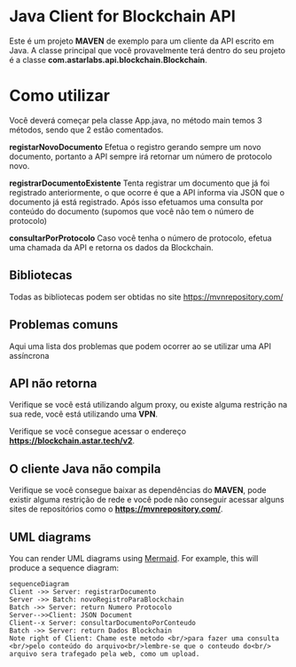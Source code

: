 # Java Client for Blockchain API

Este é um projeto **MAVEN** de exemplo para um cliente da API escrito em Java. A classe principal que você provavelmente terá dentro do seu projeto é a classe **com.astarlabs.api.blockchain.Blockchain**.

# Como utilizar

Você deverá começar pela classe App.java, no método main temos 3 métodos, sendo que 2 estão comentados.

 **registarNovoDocumento**
 Efetua o registro gerando sempre um novo documento, portanto a API sempre irá retornar um número de protocolo novo.

  **registrarDocumentoExistente**
  Tenta registrar um documento que já foi registrado anteriormente, o que ocorre é que a API informa via JSON que o documento já está registrado. Após isso efetuamos uma consulta por conteúdo do documento (supomos que você não tem o número de protocolo)

   **consultarPorProtocolo**
   Caso você tenha o número de protocolo, efetua uma chamada da API e retorna os dados da Blockchain.

## Bibliotecas

Todas as bibliotecas podem ser obtidas no site https://mvnrepository.com/

## Problemas comuns

Aqui uma lista dos problemas que podem ocorrer ao se utilizar uma API assíncrona

## API não retorna

Verifique se você está utilizando algum proxy, ou existe alguma restrição na sua rede, você está utilizando uma **VPN**.

Verifique se você consegue acessar o endereço     **https://blockchain.astar.tech/v2**.

## O cliente Java não compila

Verifique se você consegue baixar as dependências do **MAVEN**, pode existir alguma restrição de rede e você pode não conseguir acessar alguns sites de repositórios como o  **https://mvnrepository.com/**. 

## UML diagrams

You can render UML diagrams using [Mermaid](https://mermaidjs.github.io/). For example, this will produce a sequence diagram:

```mermaid
sequenceDiagram
Client ->> Server: registrarDocumento
Server ->> Batch: novoRegistroParaBlockchain
Batch ->> Server: return Numero Protocolo
Server-->>Client: JSON Document
Client--x Server: consultarDocumentoPorConteudo
Batch ->> Server: return Dados Blockchain
Note right of Client: Chame este metodo <br/>para fazer uma consulta <br/>pelo conteúdo do arquivo<br/>lembre-se que o conteudo do<br/> arquivo sera trafegado pela web, como um upload. 
```
